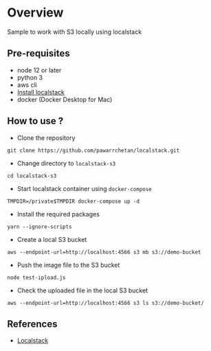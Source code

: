# Overview
Sample to work with S3 locally using localstack

## Pre-requisites

* node 12 or later
* python 3
* aws cli
* [Install localstack](https://github.com/localstack/localstack#installing)
* docker (Docker Desktop for Mac)

## How to use ?

* Clone the repository
```
git clone https://github.com/pawarrchetan/localstack.git
```

* Change directory to `localstack-s3`
```
cd localstack-s3
```

* Start localstack container using `docker-compose`
```
TMPDIR=/private$TMPDIR docker-compose up -d
```

* Install the required packages
```
yarn --ignore-scripts
```

* Create a local S3 bucket
```
aws --endpoint-url=http://localhost:4566 s3 mb s3://demo-bucket
```

* Push the image file to the S3 bucket
```
node test-ipload.js
```

* Check the uploaded file in the local S3 bucket
```
aws --endpoint-url=http://localhost:4566 s3 ls s3://demo-bucket/
```

## References

* [Localstack](https://github.com/localstack/localstack)